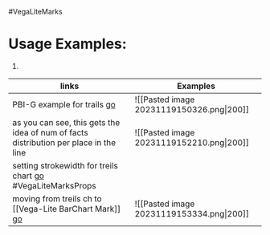 #VegaLiteMarks

# Usage Examples:
1. 
| links                                                                                                                  | Examples                                  |
| ---------------------------------------------------------------------------------------------------------------------- | ----------------------------------------- |
| PBI-G example for trails     [go](https://youtu.be/gFePk2vA3-Y?list=PL6oIJxyQvMGTxh4tREeKflcKVlOfGdyim&t=685)          | ![[Pasted image 20231119150326.png\|200]] |
| as you can see, this gets the idea of num of facts distribution per place in the line                                  | ![[Pasted image 20231119152210.png\|200]] |
| setting strokewidth for treils chart [go](https://youtu.be/gFePk2vA3-Y?list=PL6oIJxyQvMGTxh4tREeKflcKVlOfGdyim&t=1167) #VegaLiteMarksProps|                                           |
| moving from treils ch to [[Vega-Lite BarChart Mark]] [go](https://youtu.be/gFePk2vA3-Y?list=PL6oIJxyQvMGTxh4tREeKflcKVlOfGdyim&t=1185)       | ![[Pasted image 20231119153334.png\|200]] |
